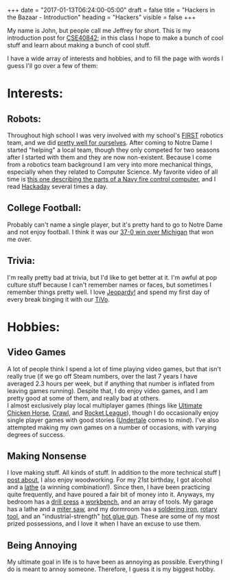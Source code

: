 +++
date = "2017-01-13T06:24:00-05:00"
draft = false
title = "Hackers in the Bazaar - Introduction"
heading = "Hackers"
visible = false
+++

My name is John, but people call me Jeffrey for short.
This is my introduction post for [CSE40842](http://www3.nd.edu/~pbui/teaching/cse.40842.sp17/);
in this class I hope to make a bunch of cool stuff and learn about making
a bunch of cool stuff.

I have a wide array of interests and hobbies, and to fill the page with words
I guess I'll go over a few of them:

Interests:
==========

Robots:
-------
Throughout high school I was very involved with my school's 
[FIRST](http://www.firstinspires.org/) robotics team, and we did 
[pretty well for ourselves](https://www.thebluealliance.com/team/2607/history).
After coming to Notre Dame I started "helping" a local team, though
they only competed for two seasons after I started with them and they are
now non-existent.
Because I come from a robotics team background I am very into more mechanical
things, especially when they related to Computer Science. 
My favorite video of all time is
[this one describing the parts of a Navy fire control computer](https://www.youtube.com/watch?v=s1i-dnAH9Y4), and I read [Hackaday](http://hackaday.com/)
several times a day.

College Football:
-----------------
Probably can't name a single player, but it's pretty hard to go to Notre Dame
and not enjoy football. I think it was our [37-0 win over Michigan](http://www.espn.com/ncf/recap/_/id/400547944)
that won me over.

Trivia:
-------
I'm really pretty bad at trivia, but I'd like to get better at it.
I'm awful at pop culture stuff because I can't remember names or faces,
but sometimes I remember things pretty well. I love [Jeopardy!](https://en.wikipedia.org/wiki/Jeopardy!)
and spend my first day of every break binging it with our [TiVo](https://en.wikipedia.org/wiki/TiVo).


Hobbies:
========

Video Games
-----------
A lot of people think I spend a lot of time playing video games,
but that isn't really true (if we go off Steam numbers, over the last
7 years I have averaged 2.3 hours per week, but if anything that
number is inflated from leaving games running). Despite that, I
do enjoy video games, and I am pretty good at some of them, and really bad
at others.  
I almost exclusively play local multiplayer games
(things like [Ultimate Chicken Horse](https://www.cleverendeavourgames.com/ultimate-chicken-horse/),
[Crawl](http://www.powerhoof.com/crawl/), and 
[Rocket League](https://rocketleaguegame.com/)), though I do occasionally
enjoy single player games with good stories
([Undertale](http://undertale.com/) comes to mind).
I've also attempted making my own games on a number of occasions,
with varying degrees of success.


Making Nonsense
---------------
I love making stuff. All kinds of stuff. In addition to the more technical
stuff [I post about](https://johnwesthoff.com/projects), I also enjoy
woodworking. For my 21st birthday, I got alcohol and a 
[lathe](https://en.wikipedia.org/wiki/Lathe) (a winning combination!).
Since then, I have been practicing quite frequently, and have poured a fair
bit of money into it.
Anyways, my bedroom has a [drill press](https://en.wikipedia.org/wiki/Drill#Drill_press)
a [workbench](https://en.wikipedia.org/wiki/Workbench), and an array of tools.
My garage has a lathe and a [miter saw](https://en.wikipedia.org/wiki/Miter_saw), and my dormroom has a [soldering iron](https://en.wikipedia.org/wiki/Soldering_iron),
[rotary tool](https://en.wikipedia.org/wiki/Die_grinder), and
an "industrial-strength" [hot glue gun](https://en.wikipedia.org/wiki/Hot-melt_adhesive).
These are some of my most prized possessions, and I love it when I have
an excuse to use them. 

Being Annoying
--------------
My ultimate goal in life is to have been as annoying as possible.
Everything I do is meant to annoy someone.
Therefore, I guess it is my biggest hobby.
